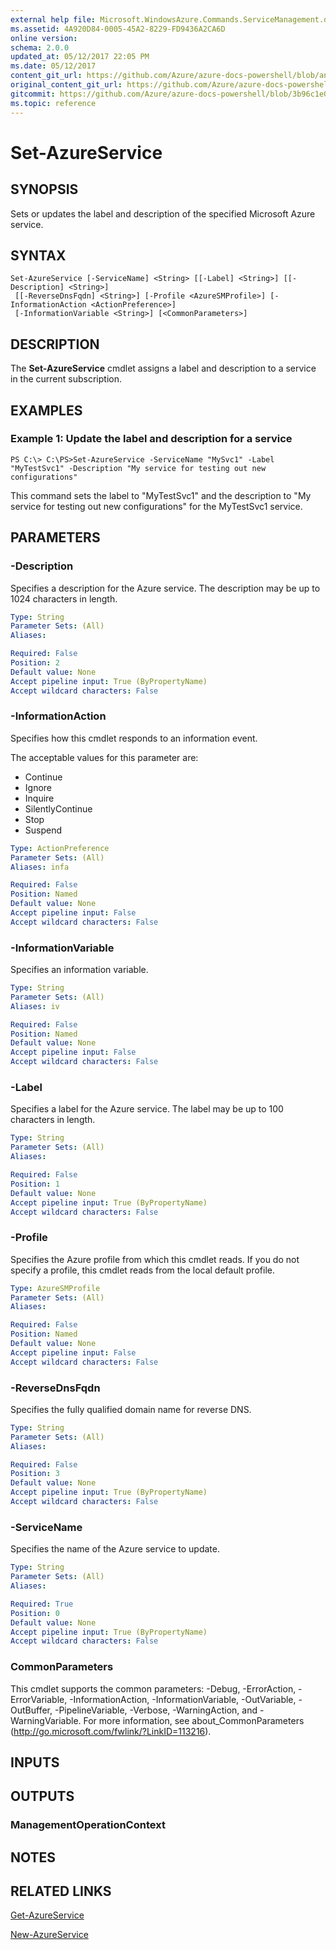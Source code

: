 ```yaml
---
external help file: Microsoft.WindowsAzure.Commands.ServiceManagement.dll-Help.xml
ms.assetid: 4A920D84-0005-45A2-8229-FD9436A2CA6D
online version:
schema: 2.0.0
updated_at: 05/12/2017 22:05 PM
ms.date: 05/12/2017
content_git_url: https://github.com/Azure/azure-docs-powershell/blob/anne052617/azureps-cmdlets-docs/ServiceManagement/Azure/v4.0.0/Set-AzureService.md
original_content_git_url: https://github.com/Azure/azure-docs-powershell/blob/anne052617/azureps-cmdlets-docs/ServiceManagement/Azure/v4.0.0/Set-AzureService.md
gitcommit: https://github.com/Azure/azure-docs-powershell/blob/3b96c1e0b28fc56dfbf6de55728d5478e0d02def
ms.topic: reference
---
```


# Set-AzureService

## SYNOPSIS
Sets or updates the label and description of the specified Microsoft Azure service.

## SYNTAX

```
Set-AzureService [-ServiceName] <String> [[-Label] <String>] [[-Description] <String>]
 [[-ReverseDnsFqdn] <String>] [-Profile <AzureSMProfile>] [-InformationAction <ActionPreference>]
 [-InformationVariable <String>] [<CommonParameters>]
```

## DESCRIPTION
The **Set-AzureService** cmdlet assigns a label and description to a service in the current subscription.

## EXAMPLES

### Example 1: Update the label and description for a service
```
PS C:\> C:\PS>Set-AzureService -ServiceName "MySvc1" -Label "MyTestSvc1" -Description "My service for testing out new configurations"
```

This command sets the label to "MyTestSvc1" and the description to "My service for testing out new configurations" for the MyTestSvc1 service.

## PARAMETERS

### -Description
Specifies a description for the Azure service.
The description may be up to 1024 characters in length.

```yaml
Type: String
Parameter Sets: (All)
Aliases: 

Required: False
Position: 2
Default value: None
Accept pipeline input: True (ByPropertyName)
Accept wildcard characters: False
```

### -InformationAction
Specifies how this cmdlet responds to an information event.

The acceptable values for this parameter are:

- Continue
- Ignore
- Inquire
- SilentlyContinue
- Stop
- Suspend

```yaml
Type: ActionPreference
Parameter Sets: (All)
Aliases: infa

Required: False
Position: Named
Default value: None
Accept pipeline input: False
Accept wildcard characters: False
```

### -InformationVariable
Specifies an information variable.

```yaml
Type: String
Parameter Sets: (All)
Aliases: iv

Required: False
Position: Named
Default value: None
Accept pipeline input: False
Accept wildcard characters: False
```

### -Label
Specifies a label for the Azure service.
The label may be up to 100 characters in length.

```yaml
Type: String
Parameter Sets: (All)
Aliases: 

Required: False
Position: 1
Default value: None
Accept pipeline input: True (ByPropertyName)
Accept wildcard characters: False
```

### -Profile
Specifies the Azure profile from which this cmdlet reads.
If you do not specify a profile, this cmdlet reads from the local default profile.

```yaml
Type: AzureSMProfile
Parameter Sets: (All)
Aliases: 

Required: False
Position: Named
Default value: None
Accept pipeline input: False
Accept wildcard characters: False
```

### -ReverseDnsFqdn
Specifies the fully qualified domain name for reverse DNS.

```yaml
Type: String
Parameter Sets: (All)
Aliases: 

Required: False
Position: 3
Default value: None
Accept pipeline input: True (ByPropertyName)
Accept wildcard characters: False
```

### -ServiceName
Specifies the name of the Azure service to update.

```yaml
Type: String
Parameter Sets: (All)
Aliases: 

Required: True
Position: 0
Default value: None
Accept pipeline input: True (ByPropertyName)
Accept wildcard characters: False
```

### CommonParameters
This cmdlet supports the common parameters: -Debug, -ErrorAction, -ErrorVariable, -InformationAction, -InformationVariable, -OutVariable, -OutBuffer, -PipelineVariable, -Verbose, -WarningAction, and -WarningVariable. For more information, see about_CommonParameters (http://go.microsoft.com/fwlink/?LinkID=113216).

## INPUTS

## OUTPUTS

### ManagementOperationContext

## NOTES

## RELATED LINKS

[Get-AzureService](./Get-AzureService.md)

[New-AzureService](./New-AzureService.md)


